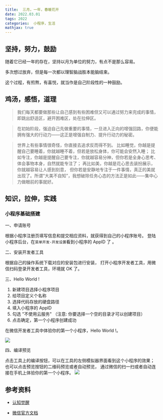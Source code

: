 ```yaml
---
title:  三月，一年，春暖花开
date: 2022.03.01 
tags: 2022
categories:  小程序，生活 
mathjax: true 
---
```


## 坚持，努力，鼓励
随着它已经一年的存在，坚持以月为单位的努力，有点不是那么容易。

多次想过放弃，但是每一次都以理智脑战胜本能脑结束。

这个过程，有煎熬，有喜悦，就当作是自己阶段性的一种鼓励。

## 鸡汤，感悟，道理

> 我们每天都要做那些让自己感到有些困难但又可以通过努力来完成的事情，即跳出舒适区，避开困难区，处在拉伸区。

> 在初始阶段，强迫自己先做重要的事情，一旦进入正向的增强回路，你便能拥有强大的行动力——这正是增强自制力、提升行动力的秘密。

> 世界上有些事情很奇怪，你直接去追求反而得不到。
比如睡觉，你越是提醒自己要睡着，你就越睡不着，但若是放松身体，你可能会安然入睡；
比如专注，你越是提醒自己要专注，你就越容易分神，但你若是全身心思考、体会事物本身，自然就能专注了；
再比如美，你越是花心思去装扮展示，你就越容易让人感到刻意，
但你若是安静地专注于一件事情，真正的美就出现了。所谓“大美不自知”，我想破除任务心态的方法正是如此——集中心力做眼前的事就好。


## 知识，拉伸，实践

### 小程序基础搭建
一、申请账号

根据小程序注册页填写信息和提交相应资料，就获得到自己的小程序账号。
登陆小程序后台，在`菜单开发-开发设置`看到小程序的 AppID 了 。

二、安装开发者工具

根据自己的操作系统下载对应的安装包进行安装，
打开小程序开发者工具，用微信扫码登录开发者工具，环境就 OK 了。

三、Hello World !

1. 新建项目选择小程序项目
2. 给项目定义个名称
3. 选择代码存放的硬盘路径
4. 填入小程序的 AppID
5. 勾选 "不使用云服务" （注意: 你要选择一个空的目录才可以创建项目）
6. 点击确定，第一个小程序创建成功

在微信开发者工具中体验你的第一个小程序，Hello World !。

![](https://wyiyi.github.io/amber/contents/gzh/miniprogram.png)

四、编译预览

点击工具上的编译按钮，可以在工具的左侧模拟器界面看到这个小程序的效果；
也可以点击预览按钮的二维码预览或者自动预览，
通过微信的扫一扫或者自动连接在手机上体验你的第一个小程序。
![](https://wyiyi.github.io/amber/contents/gzh/miniprogram2.png)


## 参考资料

- [认知觉醒](https://book.douban.com/subject/35193035/)

- [微信官方文档](https://developers.weixin.qq.com/miniprogram/dev/framework/quickstart/getstart.html)
